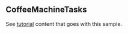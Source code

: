 ## CoffeeMachineTasks

See [tutorial](https://microsoft.github.io/coyote/tutorials/failover-coffee-machine) content that goes with this sample.
